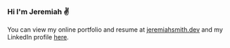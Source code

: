 ### Hi I'm Jeremiah ✌️

You can view my online portfolio and resume at [jeremiahsmith.dev](https://jeremiahsmith.dev) and my LinkedIn profile [here](linkedin.com/in/jeremiah-smith-4b946598/).

<!--
**psygypsie/psygypsie** is a ✨ _special_ ✨ repository because its `README.md` (this file) appears on your GitHub profile.

Here are some ideas to get you started:

- 🔭 I’m currently working on ...
- 🌱 I’m currently learning ...
- 👯 I’m looking to collaborate on ...
- 🤔 I’m looking for help with ...
- 💬 Ask me about ...
- 📫 How to reach me: ...
- 😄 Pronouns: ...
- ⚡ Fun fact: ...
-->
